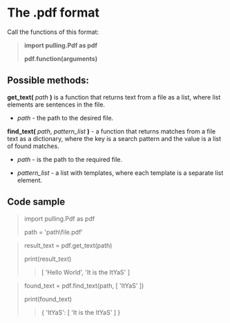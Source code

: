# The .pdf format
Call the functions of this format:

> **import pulling.Pdf as pdf**
>
> **pdf.function(arguments)**
## Possible methods:
**get_text(** *path* **)** is a function that returns text from a file as a list, where list elements are sentences in the file.

 - *path* - the path to the desired file.


**find_text(** *path*, *pattern_list* **)** - a function that returns matches from a file text as a dictionary, where the key is a search pattern and the value is a list of found matches.

 - *path* - is the path to the required file.

 - *pattern_list* - a list with templates, where each template is a separate list element.
## Code sample
> import pulling.Pdf as pdf
> 
> path = 'path\\file.pdf'

> result_text = pdf.get_text(path)
> 
> print(result_text)
>> [ 'Hello World', 'It is the ItYaS' ]

> found_text = pdf.find_text(path, [ 'ItYaS' ])
> 
> print(found_text)
>> { 'ItYaS': [ 'It is the ItYaS' ] }